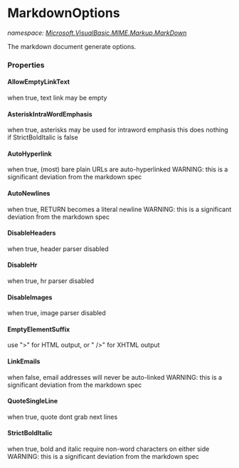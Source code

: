 ﻿# MarkdownOptions
_namespace: <a href="#" onClick="load('/docs/Microsoft.VisualBasic.MIME.Markup.MarkDown/index.md')">Microsoft.VisualBasic.MIME.Markup.MarkDown</a>_

The markdown document generate options.




### Properties

#### AllowEmptyLinkText
when true, text link may be empty
#### AsteriskIntraWordEmphasis
when true, asterisks may be used for intraword emphasis
 this does nothing if StrictBoldItalic is false
#### AutoHyperlink
when true, (most) bare plain URLs are auto-hyperlinked 
 WARNING: this is a significant deviation from the markdown spec
#### AutoNewlines
when true, RETURN becomes a literal newline 
 WARNING: this is a significant deviation from the markdown spec
#### DisableHeaders
when true, header parser disabled
#### DisableHr
when true, hr parser disabled
#### DisableImages
when true, image parser disabled
#### EmptyElementSuffix
use ">" for HTML output, or " />" for XHTML output
#### LinkEmails
when false, email addresses will never be auto-linked 
 WARNING: this is a significant deviation from the markdown spec
#### QuoteSingleLine
when true, quote dont grab next lines
#### StrictBoldItalic
when true, bold and italic require non-word characters on either side 
 WARNING: this is a significant deviation from the markdown spec
